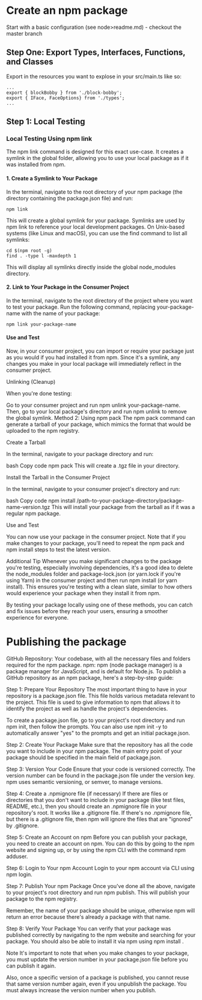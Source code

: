 # Create an npm package

Start with a basic configuration (see node>readme.md) - checkout the master branch

## Step One: Export Types, Interfaces, Functions, and Classes

Export in the resources you want to explose in your src/main.ts like so:
```
...
export { blockBobby } from './block-bobby';
export { IFace, FaceOptions} from './types';
... 
```

## Step 1:  Local Testing

### Local Testing Using npm link
The npm link command is designed for this exact use-case. It creates a symlink in the global folder, allowing you to use your local package as if it was installed from npm.

#### 1. Create a Symlink to Your Package

In the terminal, navigate to the root directory of your npm package (the directory containing the package.json file) and run:
```
npm link
```

This will create a global symlink for your package. Symlinks are used by npm link to reference your local development packages. On Unix-based systems (like Linux and macOS), you can use the find command to list all symlinks:
```
cd $(npm root -g)
find . -type l -maxdepth 1
```
This will display all symlinks directly inside the global node_modules directory.

#### 2. Link to Your Package in the Consumer Project

In the terminal, navigate to the root directory of the project where you want to test your package. Run the following command, replacing your-package-name with the name of your package:

```
npm link your-package-name
```

#### Use and Test

Now, in your consumer project, you can import or require your package just as you would if you had installed it from npm. Since it's a symlink, any changes you make in your local package will immediately reflect in the consumer project.

Unlinking (Cleanup)

When you're done testing:

Go to your consumer project and run npm unlink your-package-name.
Then, go to your local package's directory and run npm unlink to remove the global symlink.
Method 2: Using npm pack
The npm pack command can generate a tarball of your package, which mimics the format that would be uploaded to the npm registry.

Create a Tarball

In the terminal, navigate to your package directory and run:

bash
Copy code
npm pack
This will create a .tgz file in your directory.

Install the Tarball in the Consumer Project

In the terminal, navigate to your consumer project's directory and run:

bash
Copy code
npm install /path-to-your-package-directory/package-name-version.tgz
This will install your package from the tarball as if it was a regular npm package.

Use and Test

You can now use your package in the consumer project. Note that if you make changes to your package, you'll need to repeat the npm pack and npm install steps to test the latest version.

Additional Tip
Whenever you make significant changes to the package you're testing, especially involving dependencies, it's a good idea to delete the node_modules folder and package-lock.json (or yarn.lock if you're using Yarn) in the consumer project and then run npm install (or yarn install). This ensures you're testing with a clean slate, similar to how others would experience your package when they install it from npm.

By testing your package locally using one of these methods, you can catch and fix issues before they reach your users, ensuring a smoother experience for everyone.
# Publishing the package
GitHub Repository: Your codebase, with all the necessary files and folders required for the npm package.
npm: npm (node package manager) is a package manager for JavaScript, and is default for Node.js.
To publish a GitHub repository as an npm package, here's a step-by-step guide:

Step 1: Prepare Your Repository
The most important thing to have in your repository is a package.json file. This file holds various metadata relevant to the project. This file is used to give information to npm that allows it to identify the project as well as handle the project's dependencies.

To create a package.json file, go to your project's root directory and run npm init, then follow the prompts. You can also use npm init -y to automatically answer "yes" to the prompts and get an initial package.json.

Step 2: Create Your Package
Make sure that the repository has all the code you want to include in your npm package. The main entry point of your package should be specified in the main field of package.json.

Step 3: Version Your Code
Ensure that your code is versioned correctly. The version number can be found in the package.json file under the version key. npm uses semantic versioning, or semver, to manage versions.

Step 4: Create a .npmignore file (if necessary)
If there are files or directories that you don't want to include in your package (like test files, README, etc.), then you should create an .npmignore file in your repository's root. It works like a .gitignore file. If there's no .npmignore file, but there is a .gitignore file, then npm will ignore the files that are "ignored" by .gitignore.

Step 5: Create an Account on npm
Before you can publish your package, you need to create an account on npm. You can do this by going to the npm website and signing up, or by using the npm CLI with the command npm adduser.

Step 6: Login to Your npm Account
Login to your npm account via CLI using npm login.

Step 7: Publish Your npm Package
Once you've done all the above, navigate to your project's root directory and run npm publish. This will publish your package to the npm registry.

Remember, the name of your package should be unique, otherwise npm will return an error because there's already a package with that name.

Step 8: Verify Your Package
You can verify that your package was published correctly by navigating to the npm website and searching for your package. You should also be able to install it via npm using npm install <your-package-name>.

Note
It's important to note that when you make changes to your package, you must update the version number in your package.json file before you can publish it again.

Also, once a specific version of a package is published, you cannot reuse that same version number again, even if you unpublish the package. You must always increase the version number when you publish.
